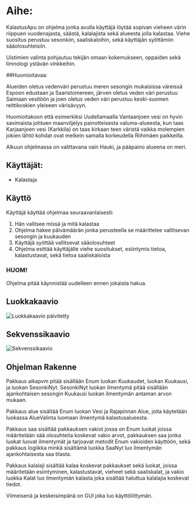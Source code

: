 # Aihe:

KalastusApu on ohjelma jonka avulla käyttäjä löytää sopivan vieheen värin riippuen
vuodenajasta, säästä, kalalajista sekä alueesta jolla kalastaa. Viehe suositus perustuu sesonkiin,
saaliskaloihin, sekä käyttäjän syöttämiin sääolosuhteisiin.

Uistimien valinta pohjautuu tekijän omaan kokemukseen, oppaiden sekä limnologi ystävän vinkkeihin.

##Huomioitavaa:

Alueiden oletus vedenväri perustuu meren sesongin mukaisissa väreissä Espoon edustaan ja Saaristomereen, järven oletus veden väri perustuu Saimaan vesitöön ja joen oletus veden väri perustuu keski-suomen reittikoskien yleiseen värisävyyn.

Huomioitakoon että esimerkiksi Uudellamaalla Vantaanjoen vesi on hyvin savimaista johtuen maanviljelys painotteisesta valuma-alueesta, kun taas Karjaanjoen vesi (Karkkila) on taas kirkaan teen väristä vaikka molempien jokien lähtö kohdat ovat melkein samalla korkeudella Riihimäen paikkeilla.

Alkuun ohjelmassa on valittavana vain Hauki, ja pääpaino alueena on meri.

## Käyttäjät:
* Kalastaja

## Käyttö

Käyttäjä käyttää ohjelmaa seuraavanlaisesti:

1. Hän valitsee missä ja mitä kalastaa
2. Ohjelma hakee päivämäärän jonka perusteella se määrittelee vallitsevan sesongin ja kuukauden
3. Käyttäjä syöttää vallitsevat sääolosuhteet
4. Ohjelma esittää käyttäjälle viehe suositukset, esiintymis tietoa, kalastustavat, sekä tietoa saaliskaloista

### HUOM!
Ohjelma pitää käynnistää uudelleen ennen jokaista hakua.

## Luokkakaavio

![Luokkakaavio päivitetty](https://github.com/mikkovalla/KalastusApu/blob/master/dokumentaatio/kalastusApu_luokkakaavio.png)

## Sekvenssikaavio

![Sekvenssikaavio](https://github.com/mikkovalla/KalastusApu/blob/master/dokumentaatio/sekvenssi_kaaviot.png)

## Ohjelman Rakenne

Pakkaus aikapvm pitää sisällään Enum luokan Kuukaudet, luokan Kuukausi, ja luokan SesonkiNyt. SesonkiNyt luokan ilmentymä pitää sisällään ajankohtaisen sesongin Kuukausi luokan ilmentymän antaman arvon mukaan.

Pakkaus alue sisältää Enum luokan Vesi ja Rajapinnan Alue, joita käytetään luokassa AlueValinta luomaan ilmentymä kalastusalueesta.

Pakkaus saa sisältää pakkauksen vakiot jossa on Enum luokat joissa määritetään sää olosuhteita koskevat vakio arvot, pakkauksen saa jonka luokat luovat ilmentymät ja tarjoavat metodit Enum vakioiden käyttöön, sekä pakkaus logiikka minkä sisältämä luokka SaaNyt luo ilmentymän ajankohtaisesta saa tilasta.

Pakkaus kalalaji sisältää kalaa koskevat pakkaukset sekä luokat, joissa määritetään esiintyminen, kalastustavat, vieheet sekä saaliskalat, ja vakio luokka Kalat luo ilmentymän kalasta joka sisältää haluttua kalalajia koskevat tiedot.

Viimeisenä ja keskeisimpänä on GUI joka luo käyttöliittymän.
